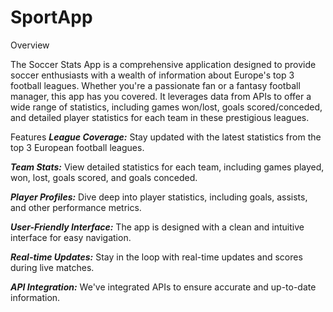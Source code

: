 # SportApp
Overview
  
  The Soccer Stats App is a comprehensive application designed to provide soccer enthusiasts with a wealth of information about Europe's top 3 football leagues. Whether you're a passionate fan or a fantasy football manager, this app has you covered. It leverages data from APIs to offer a wide range of statistics, including games won/lost, goals scored/conceded, and detailed player statistics for each team in these prestigious leagues.

Features
  _**League Coverage:**_ Stay updated with the latest statistics from the top 3 European football leagues.
 
  _**Team Stats:**_ View detailed statistics for each team, including games played, won, lost, goals scored, and goals  conceded.
  
  _**Player Profiles:**_ Dive deep into player statistics, including goals, assists, and other performance metrics.
  
  _**User-Friendly Interface:**_ The app is designed with a clean and intuitive interface for easy navigation.
  
  _**Real-time Updates:**_ Stay in the loop with real-time updates and scores during live matches.
  
  _**API Integration:**_ We've integrated APIs to ensure accurate and up-to-date information.
